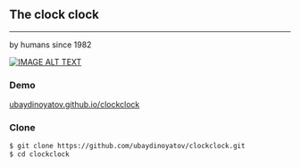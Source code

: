 ## The clock clock
---
by humans since 1982 

[![IMAGE ALT TEXT](http://img.youtube.com/vi/zbulAxkeMbo/0.jpg)](http://www.youtube.com/watch?v=zbulAxkeMbo "Video Title")

### Demo 
[ubaydinoyatov.github.io/clockclock](http://ubaydinoyatov.github.io/clockclock)


### Clone
```sh
$ git clone https://github.com/ubaydinoyatov/clockclock.git
$ cd clockclock
```
